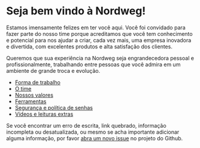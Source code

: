 # Seja bem vindo à Nordweg!

Estamos imensamente felizes em ter você aqui. Você foi convidado para fazer parte do nosso time porque acreditamos que você tem conhecimento e potencial para nos ajudar a criar, cada vez mais, uma empresa inovadora e divertida, com excelentes produtos e alta satisfação dos clientes.

Queremos que sua experiência na Nordweg seja engrandecedora pessoal e profissionalmente, trabalhando entre pessoas que você admira em um ambiente de grande troca e evolução.

- [Forma de trabalho](forma_de_trabalho.md)
- [O time](time.md)
- [Nossos valores](valores.md)
- [Ferramentas](ferramentas.md)
- [Segurança e política de senhas](seguranca.md)
- [Vídeos e leituras extras](leitura.md)

Se você encontrar um erro de escrita, link quebrado, informação incompleta ou desatualizada, ou mesmo se acha importante adicionar alguma informação, por favor [abra um novo issue](https://github.com/nordweg/handbook/issues) no projeto do Github.
